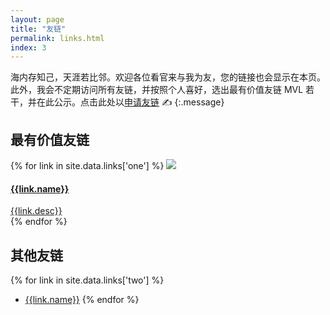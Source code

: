 ```yaml
---
layout: page
title: "友链"
permalink: links.html
index: 3
---
```


海内存知己，天涯若比邻。欢迎各位看官来与我为友，您的链接也会显示在本页。此外，我会不定期访问所有友链，并按照个人喜好，选出最有价值友链 MVL 若干，并在此公示。点击此处以[申请友链](https://github.com/myanbin/talk/issues/new?assignees=&labels=apply&template=apply-link.md&title=) ✍️
{:.message}

## 最有价值友链

<section class="most-valuable-link">
  {% for link in site.data.links['one'] %}
  <a class="mvl-link" href="{{link.url}}">
    <img src="{{link.avatar}}">
    <h4>{{link.name}}</h4>
    <div>{{link.desc}}</div>
  </a>
  {% endfor %}
</section>

## 其他友链

{% for link in site.data.links['two'] %}
* [{{link.name}}]({{link.url}})
{% endfor %}
